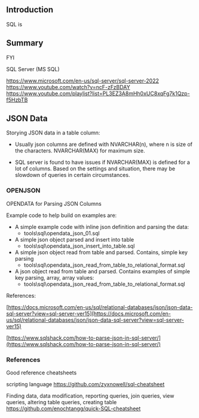 ## Introduction

SQL is

## Summary

FYI

SQL Server (MS SQL)

https://www.microsoft.com/en-us/sql-server/sql-server-2022
https://www.youtube.com/watch?v=ncF-zFzBDAY
https://www.youtube.com/playlist?list=PL3EZ3A8mHh0xUC8xqFg7k1Qzp-f5HzbTB


## JSON Data

Storying JSON data in a table column:
- Usually json columns are defined with NVARCHAR(n), where n is size of the characters. NVARCHAR(MAX) for maximum size. 

- SQL server is found to have issues if NVARCHAR(MAX) is defined for a lot of columns. Based on the settings and situation, there may be slowdown of queries in certain circumstances.



### OPENJSON 

OPENDATA for Parsing JSON Columns

Example code to help build on examples are:
- A simple example code with inline json definition and parsing the data:
    - tools\sql\opendata_json_01.sql
- A simple json object parsed and insert into table
    - tools\sql\opendata_json_insert_into_table.sql
- A simple json object read from table and parsed. Contains, simple key parsing
    - tools\sql\opendata_json_read_from_table_to_relational_format.sql
- A json object read from table and parsed. Contains examples of simple key parsing, array, array values:
    - tools\sql\opendata_json_read_from_table_to_relational_format.sql

References:

[https://docs.microsoft.com/en-us/sql/relational-databases/json/json-data-sql-server?view=sql-server-ver15](https://docs.microsoft.com/en-us/sql/relational-databases/json/json-data-sql-server?view=sql-server-ver15)

[https://www.sqlshack.com/how-to-parse-json-in-sql-server/](https://www.sqlshack.com/how-to-parse-json-in-sql-server/)

### References

Good reference cheatsheets

scripting language
https://github.com/zyxnowell/sql-cheatsheet

Finding data, data modification, reporting queries, join queries, view queries, altering table queries, creating table
https://github.com/enochtangg/quick-SQL-cheatsheet
